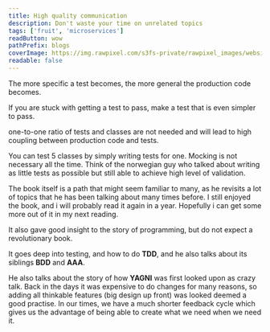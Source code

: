 ```yaml
---
title: High quality communication
description: Don't waste your time on unrelated topics
tags: ['fruit', 'microservices']
readButton: wow
pathPrefix: blogs
coverImage: https://img.rawpixel.com/s3fs-private/rawpixel_images/website_content/pd48batch9-10-nap_1.jpg?w=1000&dpr=1&fit=default&crop=default&q=65&vib=3&con=3&usm=15&bg=F4F4F3&ixlib=js-2.2.1&s=2c65ba4fca60aae1f04eead317aeb992
readable: false
---
```


The more specific a test becomes, the more general the production code becomes.

If you are stuck with getting a test to pass, make a test that is even simpler to pass.

one-to-one ratio of tests and classes are not needed and will lead to high coupling between production code and tests.

You can test 5 classes by simply writing tests for one. Mocking is not necessary all the time.
Think of the norwegian guy who talked about writing as little tests as possible but still able to achieve high level of validation.

The book itself is a path that might seem familiar to many, as he revisits a lot of topics that he has been talking about many times before.
I still enjoyed the book, and i will probably read it again in a year. Hopefully i can get some more out of it in my next reading.

It also gave good insight to the story of programming, but do not expect a revolutionary book.

It goes deep into testing, and how to do **TDD**, and he also talks about its siblings **BDD** and **AAA**.

He also talks about the story of how **YAGNI** was first looked upon as crazy talk. Back in the days it was expensive to do changes for many reasons, so adding all thinkable features (big design up front) was looked deemed a good practise. In our times, we have a much shorter feedback cycle which gives us the advantage of being able to create what we need when we need it.